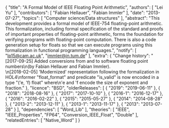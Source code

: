 {
    "title": "A Formal Model of IEEE Floating Point Arithmetic",
    "authors": [
        "Lei Yu"
    ],
    "contributors": [
        "Fabian Hellauer",
        "Fabian Immler"
    ],
    "date": "2013-07-27",
    "topics": [
        "Computer science/Data structures"
    ],
    "abstract": "This development provides a formal model of IEEE-754 floating-point arithmetic. This formalization, including formal specification of the standard and proofs of important properties of floating-point arithmetic, forms the foundation for verifying programs with floating-point computation. There is also a code generation setup for floats so that we can execute programs using this formalization in functional programming languages.",
    "notify": [
        "lp15@cam.ac.uk",
        "immler@in.tum.de"
    ],
    "extra": {
        "Change history": "[2017-09-25] Added conversions from and to software floating point numbers\n(by Fabian Hellauer and Fabian Immler).<br>\n[2018-02-05] 'Modernized' representation following the formalization in HOL4\nformer \"float_format\" and predicate \"is_valid\" is now encoded in a type \"('e, 'f) float\" where\n'e and 'f encode the size of exponent and fraction."
    },
    "licence": "BSD",
    "olderReleases": [
        {
            "2019": "2019-06-11"
        },
        {
            "2018": "2018-08-16"
        },
        {
            "2017": "2017-10-10"
        },
        {
            "2016-1": "2016-12-17"
        },
        {
            "2016": "2016-02-22"
        },
        {
            "2015": "2015-05-27"
        },
        {
            "2014": "2014-08-28"
        },
        {
            "2013-2": "2013-12-11"
        },
        {
            "2013-1": "2013-11-17"
        },
        {
            "2013": "2013-07-28"
        }
    ],
    "dependencies": [
        "Word_Lib"
    ],
    "theories": [
        "IEEE",
        "IEEE_Properties",
        "FP64",
        "Conversion_IEEE_Float",
        "Double"
    ],
    "relatedEntries": [
        "Native_Word"
    ]
}